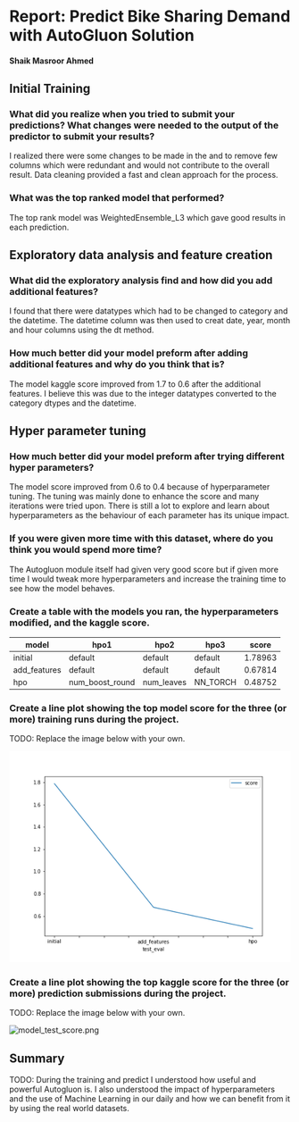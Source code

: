 # Report: Predict Bike Sharing Demand with AutoGluon Solution
#### Shaik Masroor Ahmed

## Initial Training
### What did you realize when you tried to submit your predictions? What changes were needed to the output of the predictor to submit your results?
I realized there were some changes to be made in the and to remove few columns which were redundant and would not contribute to the overall result. Data cleaning provided a fast and clean approach for the process.

### What was the top ranked model that performed?
The top rank model was WeightedEnsemble_L3 which gave good results in each prediction. 

## Exploratory data analysis and feature creation
### What did the exploratory analysis find and how did you add additional features?
I found that there were datatypes which had to be changed to category and the datetime. The datetime column was then used to creat date, year, month and hour columns using the dt method.

### How much better did your model preform after adding additional features and why do you think that is?
The model kaggle score improved from 1.7 to 0.6 after the additional features. I believe this was due to the integer datatypes converted to the category dtypes and the datetime.

## Hyper parameter tuning
### How much better did your model preform after trying different hyper parameters?
The model score improved from 0.6 to 0.4 because of hyperparameter tuning. The tuning was mainly done to enhance the score and many iterations were tried upon. There is still a lot to explore and learn about hyperparameters as the behaviour of each parameter has its unique impact.

### If you were given more time with this dataset, where do you think you would spend more time?
The Autogluon module itself had given very good score but if given more time I would tweak more hyperparameters and increase the training time to see how the model behaves.

### Create a table with the models you ran, the hyperparameters modified, and the kaggle score.
|model|hpo1|hpo2|hpo3|score|
|--|--|--|--|--|
|initial|default|default|default|1.78963|
|add_features|default|default|default|0.67814|
|hpo|num_boost_round|num_leaves|NN_TORCH|0.48752|

### Create a line plot showing the top model score for the three (or more) training runs during the project.

TODO: Replace the image below with your own.

![model_train_score.png](img/model_test_score.png)

### Create a line plot showing the top kaggle score for the three (or more) prediction submissions during the project.

TODO: Replace the image below with your own.

![model_test_score.png](img/model_test__kaggle_score.png)

## Summary
TODO: During the training and predict I understood how useful and powerful Autogluon is. I also understood the impact of hyperparameters and the use of Machine Learning in our daily and how we can benefit from it by using the real world datasets.

